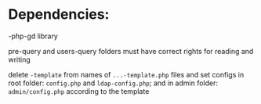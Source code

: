 Dependencies:
=============
-php-gd library

pre-query and users-query folders must have correct rights for reading and writing

delete `-template` from names of `...-template.php` files and set configs in root folder:
`config.php` and `ldap-config.php`;
and in admin folder:
`admin/config.php` according to the template